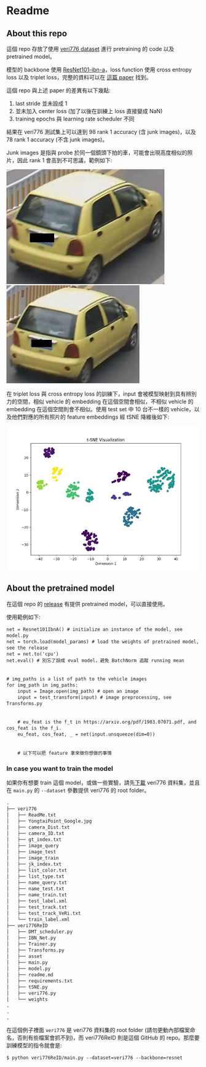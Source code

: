 # Readme

## About this repo

這個 repo 存放了使用 [veri776 dataset](https://vehiclereid.github.io/VeRi/) 進行 pretraining 的 code 以及 pretrained model。

模型的 backbone 使用 [ResNet101-ibn-a](https://pytorch.org/hub/pytorch_vision_ibnnet/)，loss function 使用 cross entropy loss 以及 triplet loss，完整的資料可以在 [這篇 paper](https://arxiv.org/pdf/1903.07071.pdf) 找到。

這個 repo 與上述 paper 的差異有以下幾點:
1. last stride 並未設成 1
2. 並未加入 center loss (加了以後在訓練上 loss 直接變成 NaN)
3. training epochs 與 learning rate scheduler 不同

結果在 veri776 測試集上可以達到 98 rank 1 accuracy (含 junk images)，以及 78 rank 1 accuracy (不含 junk images)。

Junk images 是指與 probe 於同一個鏡頭下拍的車，可能會出現高度相似的照片，因此 rank 1 會高到不可思議，範例如下:

![002_c002_00030600_0.jpg](asset/0002_c002_00030600_0.jpg)
![002_c002_00030600_1.jpg](asset/0002_c002_00030605_1.jpg)


在 triplet loss 與 cross entropy loss 的訓練下，input 會被模型映射到具有辨別力的空間，相似 vehicle 的 embedding 在這個空間會相似，不相似 vehicle 的 embedding 在這個空間則會不相似。使用 test set 中 10 台不一樣的 vehicle，以及他們對應的所有照片的 feature embeddings 經 tSNE 降維後如下:

![tsne](asset/tsne.png)


## About the pretrained model
在這個 repo 的 [release](https://github.com/b06b01073/veri776-pretrain/releases) 有提供 pretrained model，可以直接使用。

使用範例如下:

```python=
net = Resnet101IbnA() # initialize an instance of the model, see model.py
net = torch.load(model_params) # load the weights of pretrained model, see the release 
net = net.to('cpu')
net.eval() # 別忘了設成 eval model，避免 BatchNorm 追蹤 running mean


# img_paths is a list of path to the vehicle images
for img_path in img_paths: 
    input = Image.open(img_path) # open an image
    input = test_transform(input) # image preprocessing, see Transforms.py


    # eu_feat is the f_t in https://arxiv.org/pdf/1903.07071.pdf, and cos_feat is the f_i.
    eu_feat, cos_feat, _ = net(input.unsqueeze(dim=0))


    # 以下可以把 feature 拿來做你想做的事情
```


### In case you want to train the model
如果你有想要 train 這個 model，或做一些實驗，請先[下載](https://drive.google.com/open?id=0B0o1ZxGs_oVZWmtFdXpqTGl3WUU) veri776 資料集，並且在 `main.py` 的 `--dataset` 參數提供 veri776 的 root folder。

```
.
├── veri776
│   ├── ReadMe.txt
│   ├── YongtaiPoint_Google.jpg
│   ├── camera_Dist.txt
│   ├── camera_ID.txt
│   ├── gt_index.txt
│   ├── image_query
│   ├── image_test
│   ├── image_train
│   ├── jk_index.txt
│   ├── list_color.txt
│   ├── list_type.txt
│   ├── name_query.txt
│   ├── name_test.txt
│   ├── name_train.txt
│   ├── test_label.xml
│   ├── test_track.txt
│   ├── test_track_VeRi.txt
│   └── train_label.xml
├── veri776ReID
│   ├── DMT_scheduler.py
│   ├── IBN_Net.py
│   ├── Trainer.py
│   ├── Transforms.py
│   ├── asset
│   ├── main.py
│   ├── model.py
│   ├── readme.md
│   ├── requirements.txt
│   ├── tSNE.py
│   ├── veri776.py
│   └── weights
.
.
.
```

在這個例子裡面 `veri776` 是 veri776 資料集的 root folder (請勿更動內部檔案命名，否則有些檔案會抓不到)，而 veri776ReID 則是這個 GitHub 的 repo。那麼要訓練模型的指令就會是:

```
$ python veri776ReID/main.py --dataset=veri776 --backbone=resnet
```